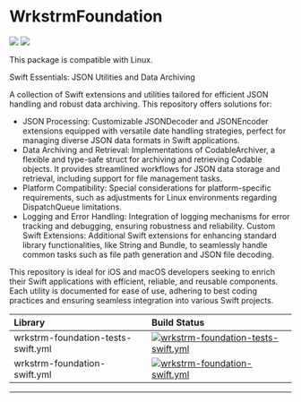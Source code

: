 # WrkstrmFoundation

 [![](https://img.shields.io/endpoint?url=https%3A%2F%2Fswiftpackageindex.com%2Fapi%2Fpackages%2Fwrkstrm%2FWrkstrmFoundation%2Fbadge%3Ftype%3Dswift-versions)](https://swiftpackageindex.com/wrkstrm/WrkstrmFoundation)
 [![](https://img.shields.io/endpoint?url=https%3A%2F%2Fswiftpackageindex.com%2Fapi%2Fpackages%2Fwrkstrm%2FWrkstrmFoundation%2Fbadge%3Ftype%3Dplatforms)](https://swiftpackageindex.com/wrkstrm/WrkstrmFoundation)

This package is compatible with Linux.

Swift Essentials: JSON Utilities and Data Archiving

A collection of Swift extensions and utilities tailored for efficient JSON handling and robust data archiving. This repository offers solutions for:

- JSON Processing: Customizable JSONDecoder and JSONEncoder extensions equipped with versatile date handling strategies, perfect for managing diverse JSON data formats in Swift applications.
- Data Archiving and Retrieval: Implementations of CodableArchiver, a flexible and type-safe struct for archiving and retrieving Codable objects. It provides streamlined workflows for JSON data storage and retrieval, including support for file management tasks.
- Platform Compatibility: Special considerations for platform-specific requirements, such as adjustments for Linux environments regarding DispatchQueue limitations.
- Logging and Error Handling: Integration of logging mechanisms for error tracking and debugging, ensuring robustness and reliability.
Custom Swift Extensions: Additional Swift extensions for enhancing standard library functionalities, like String and Bundle, to seamlessly handle common tasks such as file path generation and JSON file decoding.

This repository is ideal for iOS and macOS developers seeking to enrich their Swift applications with efficient, reliable, and reusable components. Each utility is documented for ease of use, adhering to best coding practices and ensuring seamless integration into various Swift projects.

<!-- START_SECTION:status -->

| Library                            | Build Status                                                                                                                                                                                                                        |
| :--------------------------------- | :---------------------------------------------------------------------------------------------------------------------------------------------------------------------------------------------------------------------------------- |
| wrkstrm-foundation-tests-swift.yml | [![wrkstrm-foundation-tests-swift.yml](https://github.com/wrkstrm/laussat/actions/workflows/wrkstrm-foundation-tests-swift.yml/badge.svg)](https://github.com/wrkstrm/laussat/actions/workflows/wrkstrm-foundation-tests-swift.yml) |
| wrkstrm-foundation-swift.yml       | [![wrkstrm-foundation-swift.yml](https://github.com/wrkstrm/laussat/actions/workflows/wrkstrm-foundation-swift.yml/badge.svg)](https://github.com/wrkstrm/laussat/actions/workflows/wrkstrm-foundation-swift.yml)                   |

---

<!-- END_SECTION:status -->
